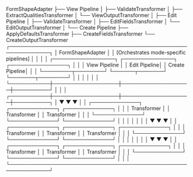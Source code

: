 FormShapeAdapter
├── View Pipeline
│   ├── ValidateTransformer
│   ├── ExtractQualitiesTransformer
│   └── ViewOutputTransformer
│
├── Edit Pipeline
│   ├── ValidateTransformer
│   ├── EditFieldsTransformer
│   └── EditOutputTransformer
│
└── Create Pipeline
    ├── ApplyDefaultsTransformer
    ├── CreateFieldsTransformer
    └── CreateOutputTransformer
┌─────────────────────────────────────────────────────────────┐
│                  FormShapeAdapter                           │
│          [Orchestrates mode-specific pipelines]             │
│                                                             │
│  ┌─────────────────┐  ┌──────────────┐  ┌────────────────┐  │
│  │  View Pipeline  │  │ Edit Pipeline│  │ Create Pipeline│  │
│  └────────┬────────┘  └──────┬───────┘  └───────┬────────┘  │
│           │                  │                   │          │
└───────────┼──────────────────┼───────────────────┼──────────┘
            │                  │                   │
┌───────────┼──────────────────┼───────────────────┼──────────┐
│           ▼                  ▼                   ▼          │
│   ┌─────────────┐     ┌─────────────┐     ┌─────────────┐   │
│   │ Transformer │     │ Transformer │     │ Transformer │   │
│   └─────────────┘     └─────────────┘     └─────────────┘   │
│           │                  │                   │          │
│           ▼                  ▼                   ▼          │
│   ┌─────────────┐     ┌─────────────┐     ┌─────────────┐   │
│   │ Transformer │     │ Transformer │     │ Transformer │   │
│   └─────────────┘     └─────────────┘     └─────────────┘   │
│           │                  │                   │          │
│           ▼                  ▼                   ▼          │
│   ┌─────────────┐     ┌─────────────┐     ┌─────────────┐   │
│   │ Transformer │     │ Transformer │     │ Transformer │   │
│   └─────────────┘     └─────────────┘     └─────────────┘   │
│                                                             │
└─────────────────────────────────────────────────────────────┘

